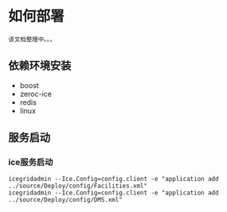
# 如何部署
    该文档整理中。。。

## 依赖环境安装
- boost
- zeroc-ice
- redis
- linux

## 服务启动

### ice服务启动
``` 
icegridadmin --Ice.Config=config.client -e "application add ../source/Deploy/config/Facilities.xml"
icegridadmin --Ice.Config=config.client -e "application add ../source/Deploy/config/DMS.xml"
```

